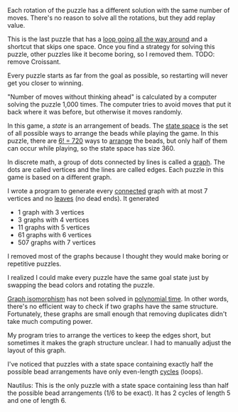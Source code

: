 Each rotation of the puzzle has a different solution with the same number of moves. There's no reason to solve all the rotations, but they add replay value.

This is the last puzzle that has a [loop going all the way around](https://en.wikipedia.org/wiki/Hamiltonian_path) and a shortcut that skips one space. Once you find a strategy for solving this puzzle, other puzzles like it become boring, so I removed them. TODO: remove Croissant.

Every puzzle starts as far from the goal as possible, so restarting will never get you closer to winning.

"Number of moves without thinking ahead" is calculated by a computer solving the puzzle 1,000 times. The computer tries to avoid moves that put it back where it was before, but otherwise it moves randomly.

In this game, a *state* is an arrangement of beads. The [state space](https://en.wikipedia.org/wiki/State_space) is the set of all possible ways to arrange the beads while playing the game. In this puzzle, there are [6! = 720](https://en.wikipedia.org/wiki/Factorial) ways to [arrange](https://en.wikipedia.org/wiki/Permutation) the beads, but only half of them can occur while playing, so the state space has size 360.

In discrete math, a group of dots connected by lines is called a [graph](https://en.wikipedia.org/wiki/Graph_(discrete_mathematics)). The dots are called vertices and the lines are called edges. Each puzzle in this game is based on a different graph.

I wrote a program to generate every [connected](https://en.wikipedia.org/wiki/Connectivity_%28graph_theory%29) graph with at most 7 vertices and no [leaves](https://en.wikipedia.org/wiki/Tree_(graph_theory)) (no dead ends). It generated
- 1 graph with 3 vertices
- 3 graphs with 4 vertices
- 11 graphs with 5 vertices
- 61 graphs with 6 vertices
- 507 graphs with 7 vertices

I removed most of the graphs because I thought they would make boring or repetitive puzzles.

I realized I could make every puzzle have the same goal state just by swapping the bead colors and rotating the puzzle.

[Graph isomorphism](https://en.wikipedia.org/wiki/Graph_isomorphism) has not been solved in [polynomial time](https://en.wikipedia.org/wiki/P_(complexity)). In other words, there's no efficient way to check if two graphs have the same structure. Fortunately, these graphs are small enough that removing duplicates didn't take much computing power.

My program tries to arrange the vertices to keep the edges short, but sometimes it makes the graph structure unclear. I had to manually adjust the layout of this graph.

I've noticed that puzzles with a state space containing exactly half the possible bead arrangements have only even-length [cycles](https://en.wikipedia.org/wiki/Cycle_%28graph_theory%29) (loops).

Nautilus: This is the only puzzle with a state space containing less than half the possible bead arrangements (1/6 to be exact). It has 2 cycles of length 5 and one of length 6.
